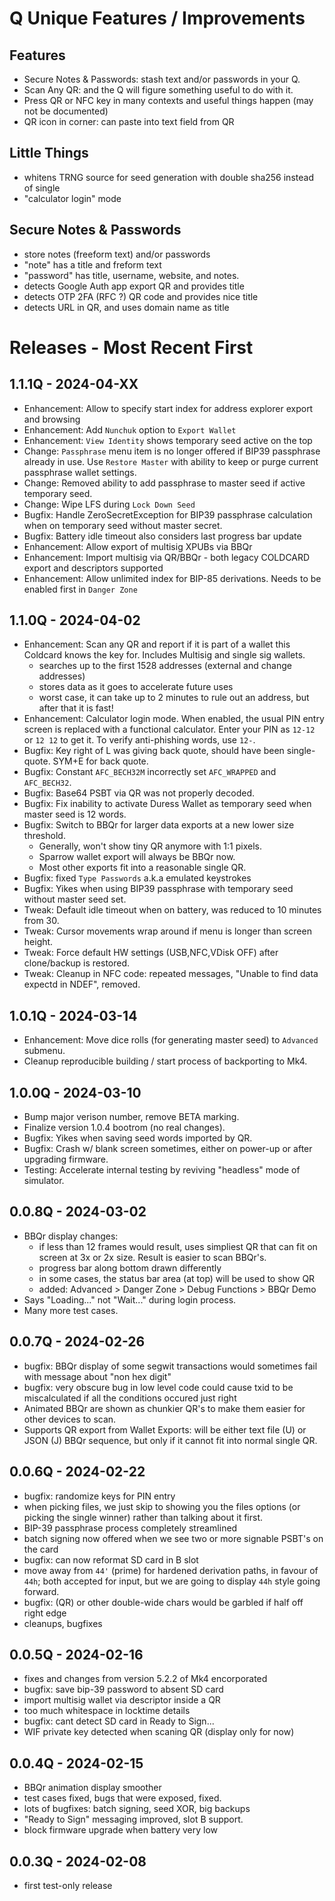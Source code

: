 # Q Unique Features / Improvements

## Features

- Secure Notes & Passwords: stash text and/or passwords in your Q. 
- Scan Any QR: and the Q will figure something useful to do with it.
- Press QR or NFC key in many contexts and useful things happen (may not be documented)
- QR icon in corner: can paste into text field from QR

## Little Things

- whitens TRNG source for seed generation with double sha256 instead of single
- "calculator login" mode

## Secure Notes & Passwords

- store notes (freeform text) and/or passwords
- "note" has a title and freform text
- "password" has title, username, website, and notes.
- detects Google Auth app export QR and provides title
- detects OTP 2FA (RFC ?) QR code and provides nice title
- detects URL in QR, and uses domain name as title

# Releases - Most Recent First

## 1.1.1Q - 2024-04-XX

- Enhancement: Allow to specify start index for address explorer export and browsing
- Enhancement: Add `Nunchuk` option to `Export Wallet`
- Enhancement: `View Identity` shows temporary seed active on the top
- Change: `Passphrase` menu item is no longer offered if BIP39 passphrase
  already in use. Use `Restore Master` with ability to keep or purge current
  passphrase wallet settings.
- Change: Removed ability to add passphrase to master seed if active temporary seed.
- Change: Wipe LFS during `Lock Down Seed`
- Bugfix: Handle ZeroSecretException for BIP39 passphrase calculation when on temporary
  seed without master secret.
- Bugfix: Battery idle timeout also considers last progress bar update
- Enhancement: Allow export of multisig XPUBs via BBQr
- Enhancement: Import multisig via QR/BBQr - both legacy COLDCARD export and descriptors supported
- Enhancement: Allow unlimited index for BIP-85 derivations. Needs to be enabled first in `Danger Zone` 

## 1.1.0Q - 2024-04-02

- Enhancement: Scan any QR and report if it is part of a wallet this Coldcard knows
  the key for. Includes Multisig and single sig wallets.
    - searches up to the first 1528 addresses (external and change addresses)
    - stores data as it goes to accelerate future uses
    - worst case, it can take up to 2 minutes to rule out an address, but after that it is fast!
- Enhancement: Calculator login mode. When enabled, the usual PIN entry screen is
  replaced with a functional calculator. Enter your PIN as `12-12` or `12 12` to get it.
  To verify anti-phishing words, use `12-`. 
- Bugfix: Key right of L was giving back quote, should have been single-quote. SYM+E for back quote.
- Bugfix: Constant `AFC_BECH32M` incorrectly set `AFC_WRAPPED` and `AFC_BECH32`.
- Bugfix: Base64 PSBT via QR was not properly decoded.
- Bugfix: Fix inability to activate Duress Wallet as temporary seed when master seed is 12 words.
- Bugfix: Switch to BBQr for larger data exports at a new lower size threshold.
    - Generally, won't show tiny QR anymore with 1:1 pixels.
    - Sparrow wallet export will always be BBQr now.
    - Most other exports fit into a reasonable single QR.
- Bugfix: fixed `Type Passwords` a.k.a emulated keystrokes
- Bugfix: Yikes when using BIP39 passphrase with temporary seed without master seed set.
- Tweak: Default idle timeout when on battery, was reduced to 10 minutes from 30.
- Tweak: Cursor movements wrap around if menu is longer than screen height.
- Tweak: Force default HW settings (USB,NFC,VDisk OFF) after clone/backup is restored.
- Tweak: Cleanup in NFC code: repeated messages, "Unable to find data expectd in NDEF", removed.

## 1.0.1Q - 2024-03-14

- Enhancement: Move dice rolls (for generating master seed) to `Advanced` submenu.
- Cleanup reproducible building / start process of backporting to Mk4.

## 1.0.0Q - 2024-03-10

- Bump major verison number, remove BETA marking.
- Finalize version 1.0.4 bootrom (no real changes).
- Bugfix: Yikes when saving seed words imported by QR.
- Bugfix: Crash w/ blank screen sometimes, either on power-up or after upgrading firmware.
- Testing: Accelerate internal testing by reviving "headless" mode of simulator.

## 0.0.8Q - 2024-03-02

- BBQr display changes: 
    - if less than 12 frames would result, uses simpliest QR that can fit on 
      screen at 3x or 2x size. Result is easier to scan BBQr's.
    - progress bar along bottom drawn differently
    - in some cases, the status bar area (at top) will be used to show QR
    - added: Advanced > Danger Zone > Debug Functions > BBQr Demo
- Says "Loading..." not "Wait..." during login process.
- Many more test cases.

## 0.0.7Q - 2024-02-26

- bugfix: BBQr display of some segwit transactions would sometimes fail with message
  about "non hex digit"
- bugfix: very obscure bug in low level code could cause txid to be miscalculated
  if all the conditions occured just right
- Animated BBQr are shown as chunkier QR's to make them easier for other devices to scan.
- Supports QR export from Wallet Exports: will be either text file (U) or JSON (J)
  BBQr sequence, but only if it cannot fit into normal single QR.

## 0.0.6Q - 2024-02-22

- bugfix: randomize keys for PIN entry
- when picking files, we just skip to showing you the files options (or picking the
  single winner) rather than talking about it first.
- BIP-39 passphrase process completely streamlined
- batch signing now offered when we see two or more signable PSBT's on the card
- bugfix: can now reformat SD card in B slot
- move away from `44'` (prime) for hardened derivation paths, in favour of `44h`; both accepted
  for input, but we are going to display `44h` style going forward.
- bugfix: (QR) or other double-wide chars would be garbled if half off right edge
- cleanups, bugfixes

## 0.0.5Q - 2024-02-16

- fixes and changes from version 5.2.2 of Mk4 encorporated
- bugfix: save bip-39 password to absent SD card
- import multisig wallet via descriptor inside a QR
- too much whitespace in locktime details
- bugfix: cant detect SD card in Ready to Sign...
- WIF private key detected when scaning QR (display only for now)

## 0.0.4Q - 2024-02-15

- BBQr animation display smoother
- test cases fixed, bugs that were exposed, fixed.
- lots of bugfixes: batch signing, seed XOR, big backups
- "Ready to Sign" messaging improved, slot B support.
- block firmware upgrade when battery very low

## 0.0.3Q - 2024-02-08

- first test-only release 

